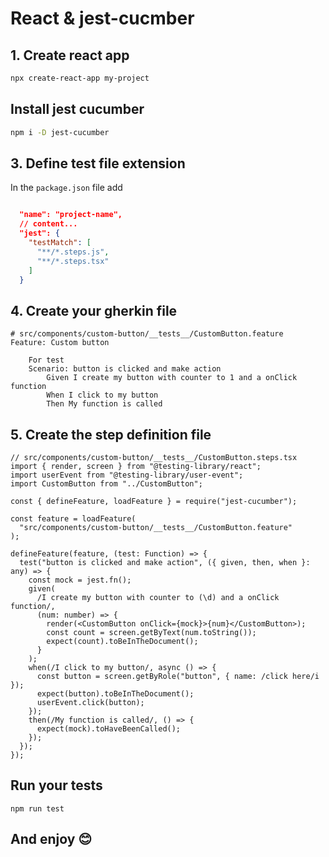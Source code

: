 # React & jest-cucmber

## 1. Create react app

```bash
npx create-react-app my-project
```

## Install jest cucumber

```bash
npm i -D jest-cucumber 
```

## 3. Define test file extension

In the ```package.json``` file add

```json

  "name": "project-name",
  // content...
  "jest": {
    "testMatch": [
      "**/*.steps.js",
      "**/*.steps.tsx"
    ]
  }
```

## 4. Create your gherkin file

```gherkin
# src/components/custom-button/__tests__/CustomButton.feature
Feature: Custom button

    For test
    Scenario: button is clicked and make action
        Given I create my button with counter to 1 and a onClick function
        When I click to my button
        Then My function is called
```

## 5. Create the step definition file

```tsx
// src/components/custom-button/__tests__/CustomButton.steps.tsx
import { render, screen } from "@testing-library/react";
import userEvent from "@testing-library/user-event";
import CustomButton from "../CustomButton";

const { defineFeature, loadFeature } = require("jest-cucumber");

const feature = loadFeature(
  "src/components/custom-button/__tests__/CustomButton.feature"
);

defineFeature(feature, (test: Function) => {
  test("button is clicked and make action", ({ given, then, when }: any) => {
    const mock = jest.fn();
    given(
      /I create my button with counter to (\d) and a onClick function/,
      (num: number) => {
        render(<CustomButton onClick={mock}>{num}</CustomButton>);
        const count = screen.getByText(num.toString());
        expect(count).toBeInTheDocument();
      }
    );
    when(/I click to my button/, async () => {
      const button = screen.getByRole("button", { name: /click here/i });
      expect(button).toBeInTheDocument();
      userEvent.click(button);
    });
    then(/My function is called/, () => {
      expect(mock).toHaveBeenCalled();
    });
  });
});

```

## Run your tests

```shell
npm run test
```

## And enjoy 😊
